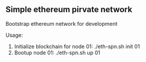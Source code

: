 Simple ethereum pirvate network
-

Bootstrap ethereum network for development

Usage:

1. Initialize blockchain for node 01:
./eth-spn.sh init 01
2. Bootup node 01: 
./eth-spn.sh up 01

